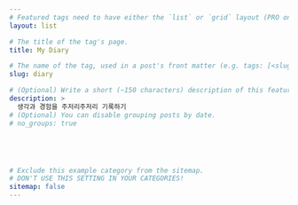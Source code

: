 ```yaml
---
# Featured tags need to have either the `list` or `grid` layout (PRO only).
layout: list

# The title of the tag's page.
title: My Diary

# The name of the tag, used in a post's front matter (e.g. tags: [<slug>]).
slug: diary

# (Optional) Write a short (~150 characters) description of this featured tag.
description: >
  생각과 경험을 주저리주저리 기록하기
# (Optional) You can disable grouping posts by date.
# no_groups: true





# Exclude this example category from the sitemap.
# DON'T USE THIS SETTING IN YOUR CATEGORIES!
sitemap: false
---
```

